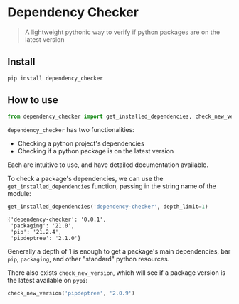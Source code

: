 
# Dependency Checker
> A lightweight pythonic way to verify if python packages are on the latest version


## Install

`pip install dependency_checker`

## How to use

```python
from dependency_checker import get_installed_dependencies, check_new_version
```

`dependency_checker` has two functionalities:
- Checking a python project's dependencies
- Checking if a python package is on the latest version

Each are intuitive to use, and have detailed documentation available.

To check a package's dependencies, we can use the `get_installed_dependencies` function, passing in the string name of the module:

```python
get_installed_dependencies('dependency-checker', depth_limit=1)
```




    {'dependency-checker': '0.0.1',
     'packaging': '21.0',
     'pip': '21.2.4',
     'pipdeptree': '2.1.0'}



Generally a depth of 1 is enough to get a package's main dependencies, bar `pip`, `packaging`, and other "standard" python resources.

There also exists `check_new_version`, which will see if a package version is the latest available on `pypi`:

```python
check_new_version('pipdeptree', '2.0.9')
```
